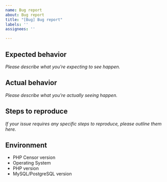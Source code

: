 ```yaml
---
name: Bug report
about: Bug report
title: "[Bug] Bug report"
labels: ''
assignees: ''

---
```


## Expected behavior

*Please describe what you're expecting to see happen.*

## Actual behavior

*Please describe what you're actually seeing happen.*

## Steps to reproduce

*If your issue requires any specific steps to reproduce, please outline them here.*

## Environment

* PHP Censor version
* Operating System
* PHP version
* MySQL/PostgreSQL version

